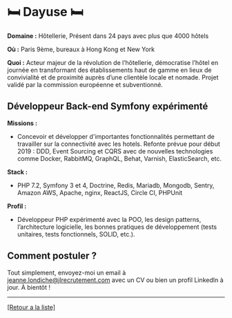 # 🛏️ Dayuse 🛏️ 

**Domaine :** Hôtellerie, Présent dans 24 pays avec plus que 4000 hôtels

**Où :** Paris 9ème, bureaux à Hong Kong et New York

**Quoi :** Acteur majeur de la révolution de l’hôtellerie, démocratise l’hôtel en journée en transformant des établissements haut de gamme en lieux de convivialité et de proximité auprès d’une clientèle locale et nomade. Projet validé par la commission européenne et subventionné.

## Développeur Back-end Symfony expérimenté

**Missions :** 

* Concevoir et développer d'importantes fonctionnalités permettant de travailler sur la connectivité avec les hotels. Refonte prévue pour début 2019 : DDD, Event Sourcing et CQRS avec de nouvelles technologies comme Docker, RabbitMQ, GraphQL, Behat, Varnish, ElasticSearch, etc.

**Stack :** 

* PHP 7.2, Symfony 3 et 4, Doctrine, Redis, Mariadb, Mongodb, Sentry, Amazon AWS, Apache, nginx, ReactJS, Circle CI, PHPUnit

**Profil :** 

* Développeur PHP expérimenté avec la POO, les design patterns, l’architecture logicielle, les bonnes pratiques de développement (tests unitaires, tests fonctionnels, SOLID, etc.).

## Comment postuler ?

Tout simplement, envoyez-moi un email à jeanne.londiche@jlrecrutement.com avec un CV ou bien un profil LinkedIn à jour. À bientôt ! 

----
<a href="https://github.com/jlondiche/job-board-php/blob/master/00README.md">[Retour a la liste]</a>